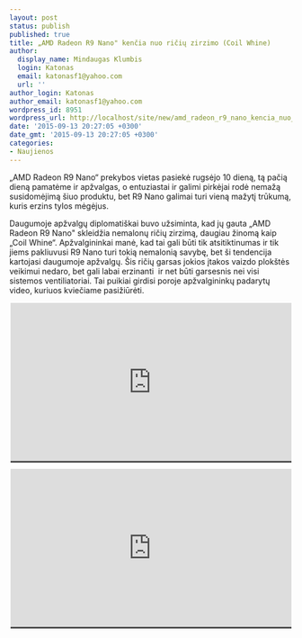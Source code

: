 ```yaml
---
layout: post
status: publish
published: true
title: „AMD Radeon R9 Nano" kenčia nuo ričių zirzimo (Coil Whine)
author:
  display_name: Mindaugas Klumbis
  login: Katonas
  email: katonasf1@yahoo.com
  url: ''
author_login: Katonas
author_email: katonasf1@yahoo.com
wordpress_id: 8951
wordpress_url: http://localhost/site/new/amd_radeon_r9_nano_kencia_nuo_tranzistoriu_zirzimo_coil_whine/
date: '2015-09-13 20:27:05 +0300'
date_gmt: '2015-09-13 20:27:05 +0300'
categories:
- Naujienos
---
```

<p>
	&bdquo;AMD Radeon R9 Nano&ldquo; prekybos vietas pasiekė rugsėjo 10 dieną, tą pačią dieną pamatėme ir apžvalgas, o entuziastai ir galimi pirkėjai rodė nemažą susidomėjimą &scaron;iuo produktu, bet R9 Nano galimai turi vieną mažytį trūkumą, kuris erzins tylos mėgėjus.</p>
<p>
	Daugumoje apžvalgų diplomati&scaron;kai buvo užsiminta, kad jų gauta &bdquo;AMD Radeon R9 Nano&quot; skleidžia nemalonų ričių zirzimą, daugiau žinomą kaip &bdquo;Coil Whine&ldquo;. Apžvalgininkai manė, kad tai gali būti tik atsitiktinumas ir tik jiems pakliuvusi R9 Nano turi tokią nemalonią savybę, bet &scaron;i tendencija kartojasi daugumoje apžvalgų. &Scaron;is ričių garsas jokios įtakos vaizdo plok&scaron;tės veikimui nedaro, bet gali labai erzinanti &nbsp;ir net būti garsesnis nei visi sistemos ventiliatoriai. Tai puikiai girdisi poroje apžvalgininkų padarytų video, kuriuos kviečiame pasižiūrėti.</p>
<p style="text-align: center;">
	<span style="color: rgb(187, 187, 187); font-family: Roboto, Arial, Helvetica, sans-serif; font-size: 11px; line-height: 25px; white-space: nowrap; background-color: rgba(28, 28, 28, 0.8);"><iframe allowfullscreen="" frameborder="0" height="281" src="https://www.youtube.com/embed/b9xkHzWcWls" width="500"></iframe></span></p>
<p style="text-align: center;">
	<span style="color: rgb(187, 187, 187); font-family: Roboto, Arial, Helvetica, sans-serif; font-size: 11px; line-height: 25px; white-space: nowrap; background-color: rgba(28, 28, 28, 0.8);"><iframe allowfullscreen="" frameborder="0" height="281" src="https://www.youtube.com/embed/ziIDsLVRKf8" width="500"></iframe></span></p>
